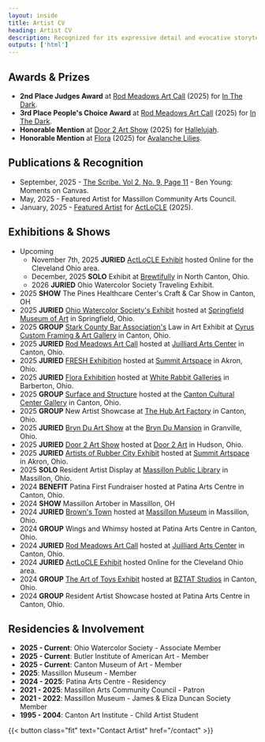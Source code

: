 ```yaml
---
layout: inside
title: Artist CV
heading: Artist CV
description: Recognized for its expressive detail and evocative storytelling. Ben's art has been featured in regional publications, awarded honors, and showcased in solo and group exhibitions. He is an active member of several arts organizations and is committed to fostering creative engagement within his local arts community.
outputs: ['html']
---
```


## Awards & Prizes ##
  * **2nd Place Judges Award** at [Rod Meadows Art Call](https://www.juilliardartscenter.com/rod-meadows-art-call.html) (2025) for [In The Dark](/artwork/in-the-dark/).
  * **3rd Place People's Choice Award** at [Rod Meadows Art Call](https://www.juilliardartscenter.com/rod-meadows-art-call.html) (2025) for [In The Dark](/artwork/in-the-dark/).
  * **Honorable Mention** at [Door 2 Art Show](https://www.door2art.com/artshow) (2025) for [Hallelujah](/artwork/hallelujah).
  * **Honorable Mention** at [Flora](https://www.whiterabbitgalleries.org/event-details/flora-3rd-annual-juried-exhibition-2025-01-17-16-00) (2025) for [Avalanche Lilies](/artwork/avalanche-lilies).

## Publications & Recognition ##
  * September, 2025 - [The Scribe. Vol 2, No. 9, Page 11](https://the-scribe.org/read-edition.php?file=The+Scribe+19th+Edition.pdf) - Ben Young: Moments on Canvas.
  * May, 2025 - Featured Artist for Massillon Community Arts Council.
  * January, 2025 - [Featured Artist](https://www.instagram.com/p/DFfNgCKuv17/) for [ActLoCLE](https://www.actlocle.org/) (2025).

## Exhibitions & Shows ##

  * Upcoming
    * November 7th, 2025 **JURIED** [ActLoCLE Exhibit](https://www.actlocle.org/) hosted Online for the Cleveland Ohio area.
    * December, 2025 **SOLO** Exhibit at [Brewtifully](https://www.tracydawnbrewer.com) in North Canton, Ohio.
    * 2026 **JURIED** Ohio Watercolor Society Traveling Exhibit.
  * 2025 **SHOW** The Pines Healthcare Center's Craft & Car Show in Canton, OH
  * 2025 **JURIED** [Ohio Watercolor Society's Exhibit](https://www.ohiowatercolorsociety.org/watercolor-ohio-2025) hosted at [Springfield Museum of Art](https://www.springfieldart.net) in Springfield, Ohio.
  * 2025 **GROUP** [Stark County Bar Association's](https://starkctybar.com) Law in Art Exhibit at [Cyrus Custom Framing & Art Gallery](https://www.cyruscustom.com) in Canton, Ohio.
  * 2025 **JURIED** [Rod Meadows Art Call](https://www.juilliardartscenter.com/rod-meadows-art-call.html) hosted at [Juilliard Arts Center](https://www.juilliardartscenter.com) in Canton, Ohio.
  * 2025 **JURIED** [FRESH Exhibition](https://www.summitartspace.org/fresh-2025/) hosted at [Summit Artspace](https://www.summitartspace.org) in Akron, Ohio.
  * 2025 **JURIED** [Flora Exhibition](https://www.whiterabbitgalleries.org/event-details/flora-3rd-annual-juried-exhibition-2025-01-17-16-00) hosted at [White Rabbit Galleries](https://www.whiterabbitgalleries.org) in Barberton, Ohio.
  * 2025 **GROUP** [Surface and Structure](https://artsinstark.com/surface-and-structure-a-dialogue-in-texture-opens-january-16-at-the-cultural-center-gallery/?fbclid=IwY2xjawHs4upleHRuA2FlbQIxMAABHVuxYcp1388QiP1wHwfzSl_zD5yaXzqCEaEzwQRiffFD4fi50l4KhCRbIQ_aem_y6Loqj6coj59e3x-HEd1yg) hosted at the [Canton Cultural Center Gallery](https://culturalcenterforthearts.com) in Canton, Ohio.
  * 2025 **GROUP** New Artist Showcase at [The Hub Art Factory](https://www.thehubcanton.com) in Canton, Ohio.
  * 2025 **JURIED** [Bryn Du Art Show](https://www.bryndu.com/bryn-du-art-show) at the [Bryn Du Mansion](https://www.bryndu.com) in Granville, Ohio.
  * 2025 **JURIED** [Door 2 Art Show](https://www.door2art.com/artshow) hosted at [Door 2 Art](https://www.door2art.com) in Hudson, Ohio.
  * 2025 **JURIED** [Artists of Rubber City Exhibit](https://www.summitartspace.org/aorc-juried-exhibition-2025/) hosted at [Summit Artspace](https://www.summitartspace.org) in Akron, Ohio.
  * 2025 **SOLO** Resident Artist Display at [Massillon Public Library](https://www.massillonlibrary.org) in Massillon, Ohio.
  * 2024 **BENEFIT** Patina First Fundraiser hosted at Patina Arts Centre in Canton, Ohio.
  * 2024 **SHOW** Massillon Artober in Massillon, OH
  * 2024 **JURIED** [Brown's Town](https://paulbrownmuseum.org/exhibits/detail/browns-town-art-inspired-by-ohios-football-heritage) hosted at [Massillon Museum](http://massillonmuseum.org/) in Massillon, Ohio.
  * 2024 **GROUP** Wings and Whimsy hosted at Patina Arts Centre in Canton, Ohio.
  * 2024 **JURIED** [Rod Meadows Art Call](https://www.juilliardartscenter.com/ron-meadows-art-call-2024.html) hosted at [Juilliard Arts Center](https://www.juilliardartscenter.com) in Canton, Ohio.
  * 2024 **JURIED** [ActLoCLE Exhibit](https://www.actlocle.org/) hosted Online for the Cleveland Ohio area.
  * 2024 **GROUP** [The Art of Toys Exhibit](https://www.facebook.com/events/886574973454122) hosted at [BZTAT Studios](http://bztatstudios.com) in Canton, Ohio.
  * 2024 **GROUP** Resident Artist Showcase hosted at Patina Arts Centre in Canton, Ohio.

## Residencies & Involvement ##

  * **2025 - Current**: Ohio Watercolor Society - Associate Member
  * **2025 - Current**: Butler Institute of American Art - Member
  * **2025 - Current**: Canton Museum of Art - Member
  * **2025**: Massillon Museum - Member
  * **2024 - 2025**: Patina Arts Centre - Residency
  * **2021 - 2025**: Massillon Arts Community Council - Patron
  * **2021 - 2022**: Massillon Museum - James & Eliza Duncan Society Member
  * **1995 - 2004**: Canton Art Institute - Child Artist Student

{{< button class="fit" text="Contact Artist" href="/contact" >}}
